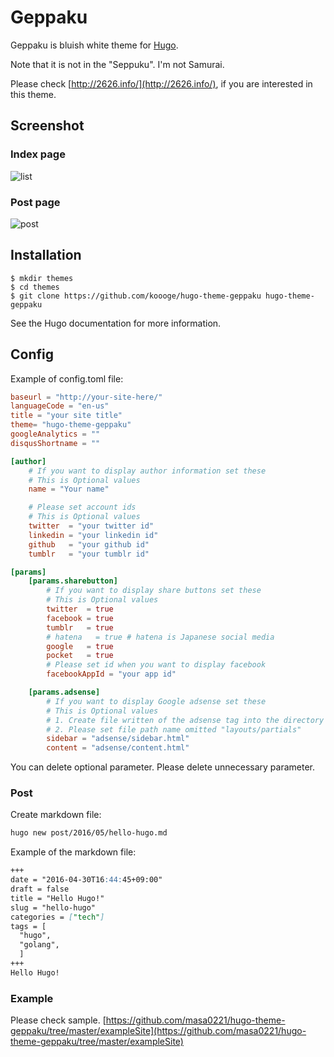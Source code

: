 Geppaku
=============================
Geppaku is bluish white theme for [Hugo](http://gohugo.io/).

Note that it is not in the "Seppuku".
I'm not Samurai.

Please check [http://2626.info/](http://2626.info/), if you are interested in this theme.

## Screenshot
### Index page
![list](https://github.com/masa0221/hugo-theme-geppaku/blob/master/images/list.png)

### Post page
![post](https://github.com/masa0221/hugo-theme-geppaku/blob/master/images/screenshot.png)

## Installation

```
$ mkdir themes
$ cd themes
$ git clone https://github.com/koooge/hugo-theme-geppaku hugo-theme-geppaku
```
See the Hugo documentation for more information.


## Config

Example of config.toml file:
```toml
baseurl = "http://your-site-here/"
languageCode = "en-us"
title = "your site title"
theme= "hugo-theme-geppaku"
googleAnalytics = ""
disqusShortname = ""

[author]
    # If you want to display author information set these
    # This is Optional values
    name = "Your name"

    # Please set account ids
    # This is Optional values
    twitter  = "your twitter id"
    linkedin = "your linkedin id"
    github   = "your github id"
    tumblr   = "your tumblr id"

[params]
    [params.sharebutton]
        # If you want to display share buttons set these
        # This is Optional values
        twitter  = true
        facebook = true
        tumblr   = true
        # hatena   = true # hatena is Japanese social media
        google   = true
        pocket   = true
        # Please set id when you want to display facebook
        facebookAppId = "your app id"

    [params.adsense]
        # If you want to display Google adsense set these
        # This is Optional values
        # 1. Create file written of the adsense tag into the directory "layouts/partials"
        # 2. Please set file path name omitted "layouts/partials"
        sidebar = "adsense/sidebar.html"
        content = "adsense/content.html"
```
You can delete optional parameter.
Please delete unnecessary parameter.

### Post

Create markdown file:
```sh
hugo new post/2016/05/hello-hugo.md
```

Example of the markdown file:
```md
+++
date = "2016-04-30T16:44:45+09:00"
draft = false
title = "Hello Hugo!"
slug = "hello-hugo"
categories = ["tech"]
tags = [
  "hugo",
  "golang",
  ]
+++
Hello Hugo!
```

### Example

Please check sample.
[https://github.com/masa0221/hugo-theme-geppaku/tree/master/exampleSite](https://github.com/masa0221/hugo-theme-geppaku/tree/master/exampleSite)
